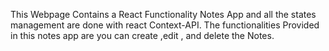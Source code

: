 This Webpage Contains a React Functionality Notes App and all the states management are done with react Context-API.
The functionalities Provided in this notes app are you can create ,edit , and delete the Notes.
